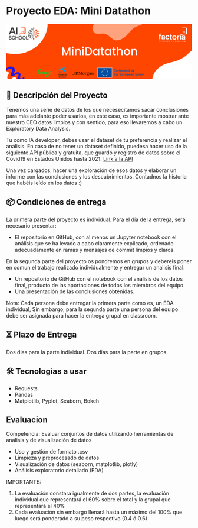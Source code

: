 # Proyecto EDA: Mini Datathon

![Banner Proyectos](assets/minidatathon.PNG)


## 📝 Descripción del Proyecto

Tenemos una serie de datos de los que necesecitamos sacar conclusiones para más adelante poder usarlos, en este caso, es importante mostrar ante nuestro CEO datos limpios y con sentido, para eso llevaremos a cabo un Exploratory Data Analysis.

Tu como IA developer, debes usar el dataset de tu preferencia y realizar el análisis. En caso de no tener un dataset definido, puedesa hacer uso de la siguiente API pública y gratuita, que guardó y registro de datos sobre el Covid19 en Estados Unidos hasta 2021. [Link a la API](https://covidtracking.com/data/api)

Una vez cargados, hacer una exploración de esos datos y elaborar un informe con las conclusiones y los descubrimientos.
Contadnos la historia que habéis leído en los datos :)

## 📦 Condiciones de entrega
La primera parte del proyecto es individual. Para el día de la entrega, será necesario presentar:

- El repositorio en GitHub, con al menos un Jupyter notebook con el análisis que se ha levado a cabo claramente explicado,
   ordenado adecuadamente en ramas y mensajes de commit limpios y claros.

En la segunda parte del proyecto os pondremos en grupos y debereis poner en comun el trabajo realizado individualmente 
y entregar un analisis final: 

- Un repositorio de GitHub con el notebook con el análisis de los datos final, producto de las aportaciones de todos los miembros del equipo.
- Una presentación de las conclusiones obtenidas. 

Nota: Cada persona debe entregar la primera parte como es, un EDA individual, Sin embargo, para la segunda parte una persona del equipo debe ser asignada para hacer la entrega grupal en classroom.


## ⏳ Plazo de Entrega

Dos dias para la parte individual.
Dos dias para la parte en grupos.


## 🛠️ Tecnologías a usar
- Requests
- Pandas
- Matplotlib, Pyplot, Seaborn, Bokeh

## Evaluacion
Competencia:  Evaluar conjuntos de datos utilizando herramientas de análisis y de visualización de datos
- Uso y gestión de formato .csv
- Limpieza y preprocesado de datos
- Visualización de datos (seaborn, matplotlib, plotly)
- Análisis exploratorio detallado (EDA)

IMPORTANTE:

1. La evaluación constará igualmente de dos partes, la evaluación individual que representará el 60% sobre el total y la grupal que representará el 40%
2. Cada evaluación sin embargo llenará hasta un máximo del 100% que luego será ponderado a su peso respectivo (0.4 ó 0.6)
